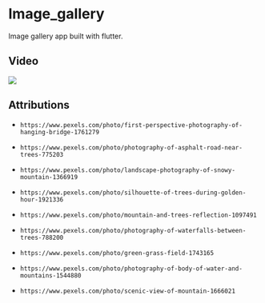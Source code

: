 # Image_gallery

Image gallery app built with flutter.

## Video
[![](https://img.youtube.com/vi/PKxXKNjtSzQ/0.jpg)](https://www.youtube.com/watch?v=PKxXKNjtSzQ)


## Attributions
-     https://www.pexels.com/photo/first-perspective-photography-of-hanging-bridge-1761279
-     https://www.pexels.com/photo/photography-of-asphalt-road-near-trees-775203
-     https://www.pexels.com/photo/landscape-photography-of-snowy-mountain-1366919
-     https://www.pexels.com/photo/silhouette-of-trees-during-golden-hour-1921336
-     https://www.pexels.com/photo/mountain-and-trees-reflection-1097491
-     https://www.pexels.com/photo/photography-of-waterfalls-between-trees-788200
-     https://www.pexels.com/photo/green-grass-field-1743165
-     https://www.pexels.com/photo/photography-of-body-of-water-and-mountains-1544880
-     https://www.pexels.com/photo/scenic-view-of-mountain-1666021
